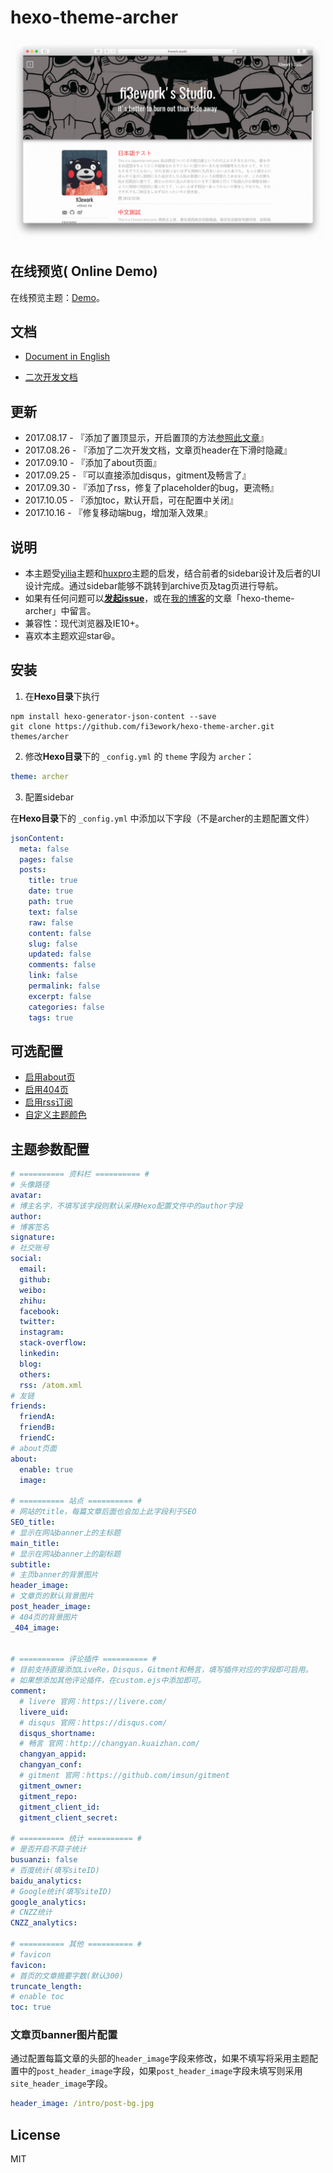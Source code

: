 hexo-theme-archer
================

![preview](./docs/snap.png)

## 在线预览( Online Demo)

在线预览主题：[Demo](http://firework.studio)。

## 文档

- [Document in English](./docs/README-en.md)


- [二次开发文档](./docs/develop-guide.md)

##  更新

- 2017.08.17 - 『添加了置顶显示，开启置顶的方法[参照此文章](http://xxxsss.me/2017/04/22/hexo-pagination/)』
- 2017.08.26 - 『添加了二次开发文档，文章页header在下滑时隐藏』
- 2017.09.10 - 『添加了about页面』
- 2017.09.25 - 『可以直接添加disqus，gitment及畅言了』
- 2017.09.30 - 『添加了rss，修复了placeholder的bug，更流畅』
- 2017.10.05 - 『添加toc，默认开启，可在配置中关闭』
- 2017.10.16 - 『修复移动端bug，增加渐入效果』

## 说明

- 本主题受[yilia](https://github.com/litten/hexo-theme-yilia)主题和[huxpro](https://github.com/Huxpro/huxpro.github.io)主题的启发，结合前者的sidebar设计及后者的UI设计完成。通过sidebar能够不跳转到archive页及tag页进行导航。
- 如果有任何问题可以[**发起issue**](https://github.com/fi3ework/hexo-theme-archer/issues)，或在[我的博客](http://firework.studio)的文章「hexo-theme-archer」中留言。
- 兼容性：现代浏览器及IE10+。
- 喜欢本主题欢迎star😆。

##  安装

1. 在**Hexo目录**下执行

``` shell
npm install hexo-generator-json-content --save
git clone https://github.com/fi3ework/hexo-theme-archer.git themes/archer
```

2. 修改**Hexo目录**下的 `_config.yml` 的 `theme` 字段为 `archer`：

``` yaml
theme: archer
```

3. 配置sidebar

在**Hexo目录**下的 `_config.yml` 中添加以下字段（不是archer的主题配置文件）

```yaml
jsonContent:
  meta: false
  pages: false
  posts:
    title: true
    date: true
    path: true
    text: false
    raw: false
    content: false
    slug: false
    updated: false
    comments: false
    link: false
    permalink: false
    excerpt: false
    categories: false
    tags: true
```
## 可选配置

- [启用about页](https://github.com/fi3ework/hexo-theme-archer/wiki/%E5%90%AF%E7%94%A8about%E9%A1%B5)
- [启用404页](https://github.com/fi3ework/hexo-theme-archer/wiki/%E5%90%AF%E7%94%A8404%E9%A1%B5)
- [启用rss订阅](https://github.com/fi3ework/hexo-theme-archer/wiki/%E5%90%AF%E7%94%A8rss)
- [自定义主题颜色](https://github.com/fi3ework/hexo-theme-archer/wiki/%E6%9B%B4%E6%94%B9%E4%B8%BB%E9%A2%98%E9%A2%9C%E8%89%B2)

## 主题参数配置

```yaml
# ========== 资料栏 ========== #
# 头像路径
avatar:
# 博主名字，不填写该字段则默认采用Hexo配置文件中的author字段
author:
# 博客签名
signature:
# 社交账号
social:
  email:
  github:
  weibo:
  zhihu:
  facebook:
  twitter:
  instagram:
  stack-overflow:
  linkedin:
  blog:
  others:
  rss: /atom.xml
# 友链
friends:
  friendA:
  friendB:
  friendC:
# about页面
about:
  enable: true
  image:

# ========== 站点 ========== #
# 网站的title，每篇文章后面也会加上此字段利于SEO
SEO_title:
# 显示在网站banner上的主标题
main_title: 
# 显示在网站banner上的副标题
subtitle:
# 主页banner的背景图片
header_image:
# 文章页的默认背景图片
post_header_image:
# 404页的背景图片
_404_image:


# ========== 评论插件 ========== #
# 目前支持直接添加LiveRe，Disqus，Gitment和畅言，填写插件对应的字段即可启用。
# 如果想添加其他评论插件，在custom.ejs中添加即可。
comment:
  # livere 官网：https://livere.com/
  livere_uid:
  # disqus 官网：https://disqus.com/
  disqus_shortname:
  # 畅言 官网：http://changyan.kuaizhan.com/
  changyan_appid:
  changyan_conf:
  # gitment 官网：https://github.com/imsun/gitment
  gitment_owner:
  gitment_repo:
  gitment_client_id:
  gitment_client_secret:

# ========== 统计 ========== #
# 是否开启不蒜子统计
busuanzi: false
# 百度统计(填写siteID)
baidu_analytics:
# Google统计(填写siteID)
google_analytics:
# CNZZ统计
CNZZ_analytics:

# ========== 其他 ========== #
# favicon
favicon:
# 首页的文章摘要字数(默认300)
truncate_length:
# enable toc
toc: true
```
### 文章页banner图片配置

通过配置每篇文章的头部的`header_image`字段来修改，如果不填写将采用主题配置中的`post_header_image`字段，如果`post_header_image`字段未填写则采用`site_header_image`字段。

``` yaml
header_image: /intro/post-bg.jpg
```

## License

MIT
